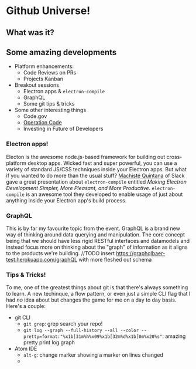 # Github Universe!

## What was it?

## Some amazing developments

- Platform enhancements:
  + Code Reviews on PRs
  + Projects Kanban
- Breakout sessions
  + Electron apps & `electron-compile`
  + GraphQL
  + Some git tips & tricks
- Some other interesting things
  + Code.gov
  + [Operation Code](https://operationcode.org/)
  + Investing in Future of Developers


### Electron apps!
Electon is the awesome node.js-based framework for building out cross-platform desktop apps. Wicked fast and super powerful, you can use a variety of standard JS/CSS techniques inside your Electron apps. But what if you wanted to do more than the usual stuff? [Machisté Quintana](https://twitter.com/mnquintana) of Slack gave a great presentation about `electron-compile` entitled _Making Electron Development Simpler, More Pleasant, and More Productive_. `electron-compile` is an awesome tool they developed to enable usage of just about anything inside your Electron app's build process. 

### GraphQL
This is by far my favourite topic from the event. GraphQL is a brand new way of thinking around data querying and manipulation. The core concept being that we should have less rigid RESTful interfaces and datamodels and instead focus more on thinking about the "graph" of information as it aligns to the products we're building. 
//TODO insert https://graphqlbaer-test.herokuapp.com/graphQL with more fleshed out schema


### Tips & Tricks!
To me, one of the greatest things about git is that there's always something to learn. A new techinque, a flow pattern, or even just a simple CLI flag that I had _no_ idea about but changes the game for me on a day to day basis. Here's a couple:

- git CLI 
  + `git grep`: grep search your repo!
  + `git log --graph --full-history --all --color --pretty=format:"%x1b[31m%h%x09%x1b[32m%d%x1b[0m%x20%s"`: amazing pretty print log graph
- Atom IDE
  + `alt-g`: change marker showing a marker on lines changed
  + 
